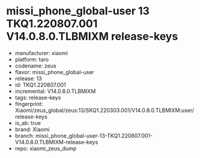 # missi_phone_global-user 13 TKQ1.220807.001 V14.0.8.0.TLBMIXM release-keys
- manufacturer: xiaomi
- platform: taro
- codename: zeus
- flavor: missi_phone_global-user
- release: 13
- id: TKQ1.220807.001
- incremental: V14.0.8.0.TLBMIXM
- tags: release-keys
- fingerprint: Xiaomi/zeus_global/zeus:13/SKQ1.220303.001/V14.0.8.0.TLBMIXM:user/release-keys
- is_ab: true
- brand: Xiaomi
- branch: missi_phone_global-user-13-TKQ1.220807.001-V14.0.8.0.TLBMIXM-release-keys
- repo: xiaomi_zeus_dump

